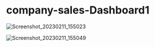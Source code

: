 # company-sales-Dashboard1
![Screenshot_20230211_155023](https://user-images.githubusercontent.com/104718068/218252829-05fdf503-1dbc-46f5-a3a0-8d15dfc3a9da.png)

![Screenshot_20230211_155049](https://user-images.githubusercontent.com/104718068/218252831-c8d7f806-18ae-4bc2-a139-e0a8fe4592e0.png)
